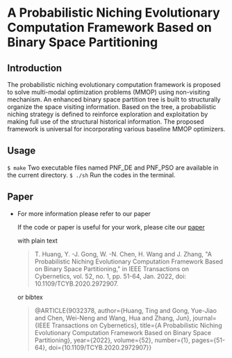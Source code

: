 # A Probabilistic Niching Evolutionary Computation Framework Based on Binary Space Partitioning  


## Introduction

The probabilistic niching evolutionary computation framework is proposed to solve multi-modal optimization problems (MMOP) using non-visiting mechanism.  An enhanced binary space partition tree is built to structurally organize the space visiting information. Based on the tree, a probabilistic niching strategy is defined to reinforce exploration and exploitation by making full use of the structural historical information. The proposed framework is universal for incorporating various baseline MMOP optimizers.   

## Usage 

`$ make`
Two executable files named PNF_DE and PNF_PSO are available in the current directory.
`$ ./sh`
Run the codes in the terminal.

## Paper 

* For more information please refer to our paper 

  If the code or paper is useful for your work, please cite our [paper](https://ieeexplore.ieee.org/document/9032378) 

  with plain text

  > T. Huang, Y. -J. Gong, W. -N. Chen, H. Wang and J. Zhang, "A Probabilistic Niching Evolutionary Computation Framework Based on Binary Space Partitioning," in IEEE Transactions on Cybernetics, vol. 52, no. 1, pp. 51-64, Jan. 2022, doi: 10.1109/TCYB.2020.2972907.

  or bibtex
  
  > @ARTICLE{9032378,  author={Huang, Ting and Gong, Yue-Jiao and Chen, Wei-Neng and Wang, Hua and Zhang, Jun},  journal={IEEE Transactions on Cybernetics},   title={A Probabilistic Niching Evolutionary Computation Framework Based on Binary Space Partitioning},   year={2022},  volume={52},  number={1},  pages={51-64},  doi={10.1109/TCYB.2020.2972907}}

